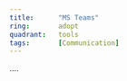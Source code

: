 ```yaml
---
title:      "MS Teams"
ring:       adopt
quadrant:   tools
tags:       [Communication]
---
```


....